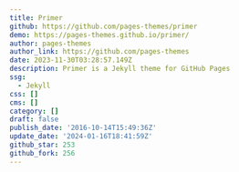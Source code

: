 ```yaml
---
title: Primer
github: https://github.com/pages-themes/primer
demo: https://pages-themes.github.io/primer/
author: pages-themes
author_link: https://github.com/pages-themes
date: 2023-11-30T03:28:57.149Z
description: Primer is a Jekyll theme for GitHub Pages
ssg:
  - Jekyll
css: []
cms: []
category: []
draft: false
publish_date: '2016-10-14T15:49:36Z'
update_date: '2024-01-16T18:41:59Z'
github_star: 253
github_fork: 256
---
```

